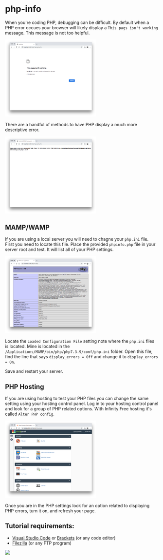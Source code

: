 # php-info

When you're coding PHP, debugging can be difficult. By default when a PHP error occues your browser will likely display a `This pags isn't working` message. This message is not too helpful. 

<img src="https://github.com/codeadamca/php-info/blob/master/php-default-error.png?raw=true " width="300">

There are a handful of methods to have PHP display a much more descriptive error.

<img src="https://github.com/codeadamca/php-info/blob/master/php-helpful-error.png?raw=true " width="300">

## MAMP/WAMP

If you are using a local server you will need to chagne your `php.ini` file. First you need to locate this file. Place the provided `phpinfo.php` file in your server root and test. It will list all of your PHP settings. 

<img src="https://github.com/codeadamca/php-info/blob/master/php-info.png?raw=true " width="300">

Locate the `Loaded Configuration File` setting note where the `php.ini` files is located. Mine is located in the `/Applications/MAMP/bin/php/php7.3.9/conf/php.ini` folder. Open this file, find the line that says `display_errors = Off` and change it to `display_errors = On`. 

Save and restart your server.

## PHP Hosting

If you are using hosting to test your PHP files you can change the same setting using your hosting control panel. Log in to your hosting control panel and look for a group of PHP related options. With Infinity Free hosting it's called `Alter PHP config`.

<img src="https://github.com/codeadamca/php-info/blob/master/control-panel.png?raw=true " width="300">

Once you are in the PHP settings look for an option related to displaying PHP errors, turn it on, and refresh your page. 

## Tutorial requirements:

* [Visual Studio Code](https://code.visualstudio.com/) or [Brackets](http://brackets.io/) (or any code editor)
* [Filezilla](https://filezilla-project.org/) (or any FTP program)

<a href="https://codeadam.ca">
<img src="https://codeadam.ca/images/code-block.png" width="100">
</a>
